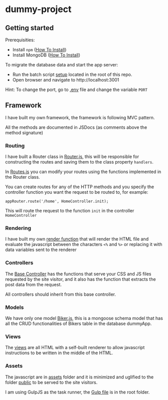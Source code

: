 # dummy-project

## Getting started
Prerequisities:
- Install `npm` ([How To Install](https://docs.npmjs.com/downloading-and-installing-node-js-and-npm))
- Install MongoDB ([How To Install](https://docs.mongodb.com/v3.2/administration/install-community/))

To migrate the database data and start the app server:
- Run the batch script [setup](/setup.bat) located in the root of this repo.
- Open browser and navigate to http://localhost:3001

Hint: To change the port, go to [.env](.env) file and change the variable `PORT`
## Framework
I have built my own framework, the framework is following MVC pattern.

All the methods are documented in JSDocs (as comments above the method signature)

### Routing
I have built a Router class in [Router.js](/routes/Router.js), this will be responsible for constructing the routes and saving them to the class property `handlers`.

In [Routes.js](/routes/Routes.js) you can modify your routes using the functions implemented in the Router class.

You can create routes for any of the HTTP methods and you specify the controller function you want the request to be routed to, for example:

`appRouter.route('/home', HomeController.init);`

This will route the request to the function `init` in the controller `HomeController`

### Rendering
I have built my own [render function](/views/render.js) that will render the HTML file and evaluate the javascript between the characters `<%` and `%>` or replacing it with data variables sent to the renderer


### Controllers
The [Base Controller](/controllers/Controller.js) has the functions that serve your CSS and JS files requested by the site visitor, and it also has the function that extracts the post data from the request.

All controllers should inherit from this base controller.

### Models
We have only one model [Biker.js](/models/Biker.js), this is a mongoose schema model that has all the CRUD functionalities of Bikers table in the database dummyApp.

### Views
The [views](/views) are all HTML with a self-built renderer to allow javascript instructions to be written in the middle of the HTML.

### Assets
The javascript are in [assets](/assets) folder and it is minimized and uglified to the folder [public](/public) to be served to the site visitors.

I am using GulpJS as the task runner, the [Gulp file](/gulpfile.js) is in the root folder. 